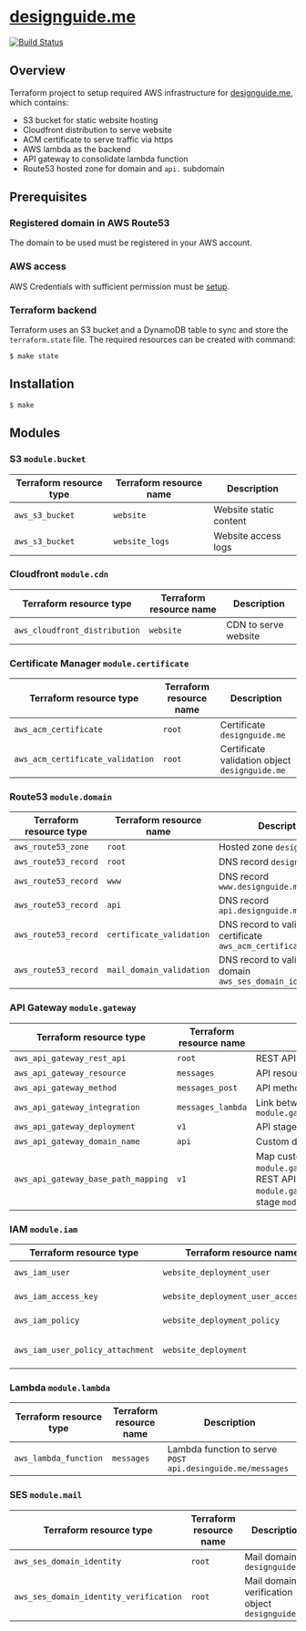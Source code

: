 # [designguide.me](https://designguide.me)
[![Build Status](https://travis-ci.org/pkissling/designguide.me-terraform.svg?branch=master)](https://travis-ci.org/pkissling/designguide.me-terraform)

## Overview
Terraform project to setup required AWS infrastructure for [designguide.me](https://designguide.me), which contains:
- S3 bucket for static website hosting
- Cloudfront distribution to serve website
- ACM certificate to serve traffic via https
- AWS lambda as the backend
- API gateway to consolidate lambda function
- Route53 hosted zone for domain and `api.` subdomain

## Prerequisites

### Registered domain in AWS Route53

  The domain to be used must be registered in your AWS account.

### AWS access

  AWS Credentials with sufficient permission must be [setup](https://www.terraform.io/docs/providers/aws/index.html#authentication).

### Terraform backend

  Terraform uses an S3 bucket and a DynamoDB table to sync and store the `terraform.state` file. The required resources can be created with command:

  ```
  $ make state
  ```

## Installation

  ```
  $ make
  ```

## Modules

### S3 `module.bucket`

| Terraform resource type | Terraform resource name | Description            |
| ----------------------- | ----------------------- | ---------------------- |
| `aws_s3_bucket`         | `website`               | Website static content |
| `aws_s3_bucket`         | `website_logs`          | Website access logs    |

### Cloudfront `module.cdn`

| Terraform resource type       | Terraform resource name | Description          |
| ----------------------------- | ----------------------- | -------------------- |
| `aws_cloudfront_distribution` | `website`               | CDN to serve website |

### Certificate Manager `module.certificate`

| Terraform resource type          | Terraform resource name | Description                                    |
| -------------------------------- | ----------------------- | ---------------------------------------------- |
| `aws_acm_certificate`            | `root`                  | Certificate `designguide.me`                   |
| `aws_acm_certificate_validation` | `root`                  | Certificate validation object `designguide.me` |

### Route53 `module.domain`

| Terraform resource type | Terraform resource name  | Description                                                        |
| ----------------------- | ------------------------ | ------------------------------------------------------------------ |
| `aws_route53_zone`      | `root`                   | Hosted zone `designguide.me`                                       |
| `aws_route53_record`    | `root`                   | DNS record `designguide.me`                                        |
| `aws_route53_record`    | `www`                    | DNS record `www.designguide.me`                                    |
| `aws_route53_record`    | `api`                    | DNS record `api.designguide.me`                                    |
| `aws_route53_record`    | `certificate_validation` | DNS record to validate certificate `aws_acm_certificate.root`      |
| `aws_route53_record`    | `mail_domain_validation` | DNS record to validate email domain `aws_ses_domain_identity.root` |

### API Gateway `module.gateway`

| Terraform resource type             | Terraform resource name | Description                                                                                                                                                                                   |
| ----------------------------------- | ----------------------- | --------------------------------------------------------------------------------------------------------------------------------------------------------------------------------------------- |
| `aws_api_gateway_rest_api`          | `root`                  | REST API for `designguide.me`                                                                                                                                                                 |
| `aws_api_gateway_resource`          | `messages`              | API resource `messages`                                                                                                                                                                       |
| `aws_api_gateway_method`            | `messages_post`         | API method `POST messages`                                                                                                                                                                    |
| `aws_api_gateway_integration`       | `messages_lambda`       | Link between `module.lambda.messages` and `module.gateway.aws_api_gateway_method.messages_post `                                                                                              |
| `aws_api_gateway_deployment`        | `v1`                    | API stage `v1`                                                                                                                                                                                |
| `aws_api_gateway_domain_name`       | `api`                   | Custom domain name `api.designguide.me`                                                                                                                                                       |
| `aws_api_gateway_base_path_mapping` | `v1`                    | Map custom domain name `module.gateway.aws_api_gateway_domain_name.api` with REST API `module.gateway.aws_api_gateway_rest_api.root` and stage `module.gateway.aws_api_gateway_deployment.v1` |

### IAM `module.iam`

| Terraform resource type          | Terraform resource name              | Description                                                                                 |
| -------------------------------- | ------------------------------------ | ------------------------------------------------------------------------------------------- |
| `aws_iam_user`                   | `website_deployment_user`            | IAM user to deploy to `module.bucket.website`                                               |
| `aws_iam_access_key`             | `website_deployment_user_access_key` | Access key for programmatic access for `aws_iam_user.website_deployment_user`               |
| `aws_iam_policy`                 | `website_deployment_policy`          | IAM policy to access `module.bucket.website`                                                |
| `aws_iam_user_policy_attachment` | `website_deployment`                 | Attach `aws_iam_policy.website_deployment_policy` to `aws_iam_user.website_deployment_user` |

### Lambda `module.lambda`

| Terraform resource type | Terraform resource name | Description                                                |
| ----------------------- | ----------------------- | ---------------------------------------------------------- |
| `aws_lambda_function`   | `messages`              | Lambda function to serve `POST api.desinguide.me/messages` |

### SES `module.mail`

| Terraform resource type                | Terraform resource name | Description                                      |
| -------------------------------------- | ----------------------- | ------------------------------------------------ |
| `aws_ses_domain_identity`              | `root`                  | Mail domain `designguide.me`                     |
| `aws_ses_domain_identity_verification` | `root`                  | Mail domain verification object `designguide.me` |
